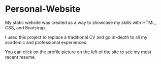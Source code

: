 # Personal-Website

My static website was created as a way to showcase my skills with HTML, CSS, and Bootstrap.

I used this project to replace a traditional CV and go in-depth to all my academic and professional experiences.

You can click on the profile picture on the left of the site to see my most recent resume.
